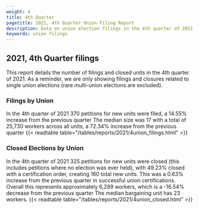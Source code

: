 ```yaml
---
weight: 4
title: 4th Quarter
pagetitle: 2021, 4th Quarter Union Filing Report
description: Data on union election filings in the 4th quarter of 2021
keywords: union filings
---
```


## 2021, 4th Quarter filings

This report details the number of filings and closed units in the 4th quarter of 2021. As a reminder, we are only showing filings and closures related to single union elections (rare multi-union elections are excluded).

### Filings by Union
In the 4th quarter of 2021 370 petitions for new units were filed, a 14.55% increase from the previous quarter The median size was 17 with a total of 25,730 workers across all units, a 72.34% increase from the previous quarter
{{< readtable table="/tables/reports/2021/4union_filings.html" >}}

### Closed Elections by Union
In the 4th quarter of 2021 325 petitions for new units were closed (this includes petitions where no election was ever held), with 49.23% closed with a certification order, creating 160 total new units. This was a 0.63% increase from the previous quarter in successful union certifications. Overall this represents approximately 6,289 workers, which is a -16.54% decrease from the previous quarter The median bargaining unit has 23 workers.
{{< readtable table="/tables/reports/2021/4union_closed.html" >}}
